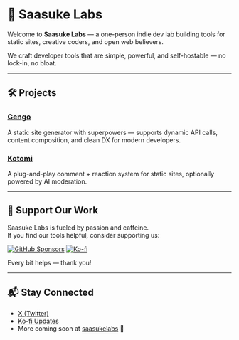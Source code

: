 # 🧪 Saasuke Labs

Welcome to **Saasuke Labs** — a one-person indie dev lab building tools for static sites, creative coders, and open web believers.

We craft developer tools that are simple, powerful, and self-hostable — no lock-in, no bloat.

---

## 🛠️ Projects

### [Gengo](https://github.com/saasukelabs/gengo)  
A static site generator with superpowers — supports dynamic API calls, content composition, and clean DX for modern developers.

### [Kotomi](https://github.com/saasukelabs/kotomi)  
A plug-and-play comment + reaction system for static sites, optionally powered by AI moderation.

---

## 💖 Support Our Work

Saasuke Labs is fueled by passion and caffeine.  
If you find our tools helpful, consider supporting us:

[![GitHub Sponsors](https://img.shields.io/badge/sponsor-%F0%9F%92%96-lightgrey?logo=github&style=flat-square)](https://github.com/sponsors/saasuke-labs)
[![Ko-fi](https://img.shields.io/badge/Ko--fi-support_me-ff5f5f?logo=ko-fi&logoColor=white&style=flat-square)](https://ko-fi.com/saasukelabs)

Every bit helps — thank you!

---

## 📬 Stay Connected

- [X (Twitter)](https://x.com/saasukelabs)
- [Ko-fi Updates](https://ko-fi.com/saasukelabs)
- More coming soon at [saasukelabs](https://saasuke-labs.github.io) 🚧

<!--

**Here are some ideas to get you started:**

🙋‍♀️ A short introduction - what is your organization all about?
🌈 Contribution guidelines - how can the community get involved?
👩‍💻 Useful resources - where can the community find your docs? Is there anything else the community should know?
🍿 Fun facts - what does your team eat for breakfast?
🧙 Remember, you can do mighty things with the power of [Markdown](https://docs.github.com/github/writing-on-github/getting-started-with-writing-and-formatting-on-github/basic-writing-and-formatting-syntax)
-->
